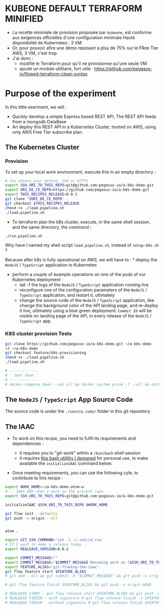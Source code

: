 # KUBEONE DEFAULT TERRAFORM MINIFIED

* La recette minimale de provision proposée par `kubeone`, est conforme aux exigences officielles d'une configuration minimale Haute disponibilité de Kubernetes : 3 VM.
* Or, pour pouvoir afire une démo reposant à plsu de 75% sur le FRee Tier AWS, 3 VM, c'est trop.
* J'ai donc :
  * modifié le Terraform pour qu'il ne provisionne qu'une seule VM
  * ajouté un module utilitaire, fort utile : https://github.com/pegasus-io/flowed-terraform-clean-syntax

# Purpose of the experiment

In this little exeriment, we will :
* Quickly develop a simple Express based REST API, The REST API feeds from a mongodb DataBase
* An deploy this REST API in a Kubernetes Cluster, hosted on AWS, using only AWS Free Tier subscribe plan.


## The Kubernetes Cluster



### Provision

To set up your local work environment, execute this in an empty directory :

```bash
# You choose your method, SSH or HTTPS
export SSH_URI_TO_THIS_REPO=git@github.com:pegasus-io/a-k8s-demo.git
export URI_DE_CE_REPO=https://github.com/pegasus-io/a-k8s-demo.git
export THIS_RECIPES_RELEASE=0.0.1
git clone "$URI_DE_CE_REPO" .
git checkout $THIS_RECIPES_RELEASE
chmod +x ./load.pipeline.sh
./load.pipeline.sh

```
* To terraform plan the k8s cluster, execute, in the same shell session, and the same directory, the command :
```bash
./run.pipeline.sh
```



Why have I named my shell script `load.pipeline.sh`, instead of `setup-k8s.sh` ?

Because after k8s is fully operational on AWS, we will have to :
* deploy the `NodeJS` / `TypeScript` application to Kubernetes
* perform a couple of example operations on one of the pods of our Kubernetes deployment :
  * tail -f the logs of the `NodeJS` / `TypeScript` application running live
  * reconfigure one of the configuration parameters of the `NodeJS` / `TypeScript` application, and restart it, ultimately
  * change the source code of the `NodeJS` / `TypeScript` application, like change the background color of the API landing page, and re-deploy it live, ultimately using a blue green deployment. `Commit ID` will be visible on landing page of the APi, in every release of the `NodeJS` / `TypeScript` app.


### K8S cluster provision Tests

```bash
git clone https://github.com/pegasus-io/a-k8s-demo.git ~/a-k8s-demo
cd ~/a-k8s-demo
git checkout feature/k8s-provisioning
chmod +x ./load.pipeline.sh
./load.pipeline.sh

# -------------
# - tear down :
# -------------
# docker-compose down --rmi all && docker system prune -f --all && docker system prune -f --volumes && cd && rm -fr ~/a-k8s-demo && clear

```

## The `NodeJS` / `TypeScript` App Source Code

The source code is under the `./source.code/` folder in this git repository.

## The IAAC

* To work on this recipe, you need to fulfil its requirements and dependencies :
  * it requires you to "_git-work_" within a `/bin/bash` shell session
  * it requires [this bash utilility I designed](https://github.com/pegasus-io/ever-better-iaac/releases/0.0.1) for personal use, to make available the `initializeIAAC` command below.

* Once meeting requirements, you can use the following cyle, to contirbute to this recipe :

```bash
export WORK_HOME=~/a-k8s-demo-atom-w
# -- IAAC ENV when I work on the present repo
export SSH_URI_TO_THIS_REPO=git@github.com:pegasus-io/a-k8s-demo.git

initializeIAAC $SSH_URI_TO_THIS_REPO $WORK_HOME

git flow init --defaults
git push -u origin --all


atom .

export GIT_SSH_COMMAND='ssh -i ~/.ssh/id_rsa'
# If I want to make a release today ...
export REALEASE_VERSION=0.0.2

export COMMIT_MESSAGE=""
export COMMIT_MESSAGE="$COMMIT_MESSAGE Resuming work on [$SSH_URI_TO_THIS_REPO]"
export FEATURE_ALIAS="git-flowing-the-iaac"
git flow feature start $FEATURE_ALIAS
# git add --all && git commit -m "$COMMIT_MESSAGE" && git push -u origin HEAD

# git flow feature finish $FEATURE_ALIAS && git push -u origin HEAD

# REALEASE START - git flow release start $FEATURE_ALIAS && git push -u origin HEAD
# REALEASE FINISH - with signature # git flow release finish -s $FEATURE_ALIAS && git push -u origin HEAD
# REALEASE FINISH - without signature # git flow release finish $FEATURE_ALIAS && git push -u origin HEAD

```
